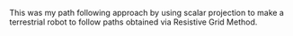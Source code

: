 This was my path following approach by using scalar projection to make a terrestrial robot to follow paths obtained via Resistive Grid Method.

